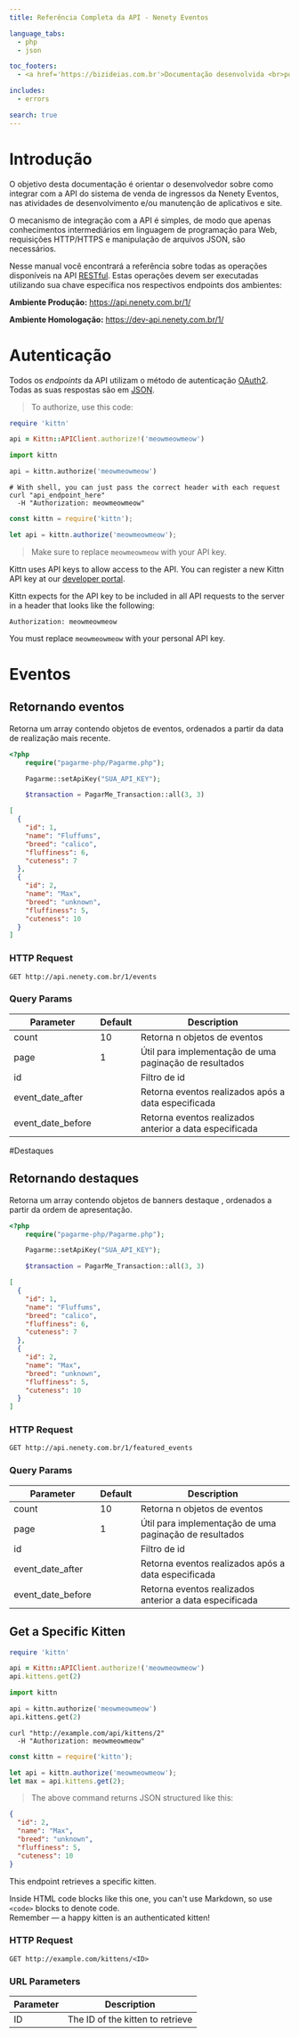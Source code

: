 ```yaml
---
title: Referência Completa da API - Nenety Eventos

language_tabs:
  - php
  - json

toc_footers:
  - <a href='https://bizideias.com.br'>Documentação desenvolvida <br>por Biz Ideias</a>

includes:
  - errors

search: true
---
```


# Introdução

O objetivo desta documentação é orientar o desenvolvedor sobre como integrar com a API do sistema de venda de ingressos da Nenety Eventos, nas atividades de desenvolvimento e/ou manutenção de aplicativos e site.

O mecanismo de integração com a API é simples, de modo que apenas conhecimentos intermediários em linguagem de programação para Web, requisições HTTP/HTTPS e manipulação de arquivos JSON, são necessários.

Nesse manual você encontrará a referência sobre todas as operações disponíveis na API [RESTful](https://en.wikipedia.org/wiki/Representational_state_transfer). Estas operações devem ser executadas utilizando sua chave específica nos respectivos endpoints dos ambientes:

**Ambiente Produção:** https://api.nenety.com.br/1/

**Ambiente Homologação:** https://dev-api.nenety.com.br/1/

# Autenticação

Todos os *endpoints* da API utilizam o método de autenticação [OAuth2](https://oauth.net/2/). Todas as suas respostas são em [JSON](http://www.json.org/).

> To authorize, use this code:

```ruby
require 'kittn'

api = Kittn::APIClient.authorize!('meowmeowmeow')
```

```python
import kittn

api = kittn.authorize('meowmeowmeow')
```

```shell
# With shell, you can just pass the correct header with each request
curl "api_endpoint_here"
  -H "Authorization: meowmeowmeow"
```

```javascript
const kittn = require('kittn');

let api = kittn.authorize('meowmeowmeow');
```

> Make sure to replace `meowmeowmeow` with your API key.

Kittn uses API keys to allow access to the API. You can register a new Kittn API key at our [developer portal](http://example.com/developers).

Kittn expects for the API key to be included in all API requests to the server in a header that looks like the following:

`Authorization: meowmeowmeow`

<aside class="notice">
You must replace <code>meowmeowmeow</code> with your personal API key.
</aside>

# Eventos

## Retornando eventos

Retorna um array contendo objetos de eventos, ordenados a partir da data de realização mais recente.

```php
<?php
    require("pagarme-php/Pagarme.php");

    Pagarme::setApiKey("SUA_API_KEY");

    $transaction = PagarMe_Transaction::all(3, 3)
```

```json
[
  {
    "id": 1,
    "name": "Fluffums",
    "breed": "calico",
    "fluffiness": 6,
    "cuteness": 7
  },
  {
    "id": 2,
    "name": "Max",
    "breed": "unknown",
    "fluffiness": 5,
    "cuteness": 10
  }
]
```

### HTTP Request

`GET http://api.nenety.com.br/1/events`

### Query Params

Parameter | Default | Description
--------- | ------- | -----------
count | 10 | Retorna n objetos de eventos
page | 1 | Útil para implementação de uma paginação de resultados
id | | Filtro de id
event_date_after | | Retorna eventos realizados após a data especificada
event_date_before | | Retorna eventos realizados anterior a data especificada

#Destaques

## Retornando destaques

Retorna um array contendo objetos de banners destaque , ordenados a partir da ordem de apresentação.

```php
<?php
    require("pagarme-php/Pagarme.php");

    Pagarme::setApiKey("SUA_API_KEY");

    $transaction = PagarMe_Transaction::all(3, 3)
```

```json
[
  {
    "id": 1,
    "name": "Fluffums",
    "breed": "calico",
    "fluffiness": 6,
    "cuteness": 7
  },
  {
    "id": 2,
    "name": "Max",
    "breed": "unknown",
    "fluffiness": 5,
    "cuteness": 10
  }
]
```

### HTTP Request

`GET http://api.nenety.com.br/1/featured_events`

### Query Params

Parameter | Default | Description
--------- | ------- | -----------
count | 10 | Retorna n objetos de eventos
page | 1 | Útil para implementação de uma paginação de resultados
id | | Filtro de id
event_date_after | | Retorna eventos realizados após a data especificada
event_date_before | | Retorna eventos realizados anterior a data especificada

## Get a Specific Kitten

```ruby
require 'kittn'

api = Kittn::APIClient.authorize!('meowmeowmeow')
api.kittens.get(2)
```

```python
import kittn

api = kittn.authorize('meowmeowmeow')
api.kittens.get(2)
```

```shell
curl "http://example.com/api/kittens/2"
  -H "Authorization: meowmeowmeow"
```

```javascript
const kittn = require('kittn');

let api = kittn.authorize('meowmeowmeow');
let max = api.kittens.get(2);
```

> The above command returns JSON structured like this:

```json
{
  "id": 2,
  "name": "Max",
  "breed": "unknown",
  "fluffiness": 5,
  "cuteness": 10
}
```

This endpoint retrieves a specific kitten.

<aside class="warning">Inside HTML code blocks like this one, you can't use Markdown, so use <code>&lt;code&gt;</code> blocks to denote code.</aside>

<aside class="success">
Remember — a happy kitten is an authenticated kitten!
</aside>

### HTTP Request

`GET http://example.com/kittens/<ID>`

### URL Parameters

Parameter | Description
--------- | -----------
ID | The ID of the kitten to retrieve

